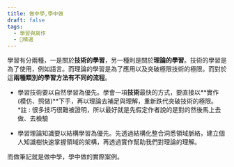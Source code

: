 ```yaml
---
title: 做中學,學中做
draft: false
tags:
  - 學習與寫作
  - 🌲精選
---
```

學習有分兩種，一是關於**技術的學習**，另一種則是關於**理論的學習**。技術的學習是為了使用，例如語言。而理論的學習是為了應用以及突破極限技術的極限。而對於這**兩種類別的學習方法有不同的流程**。

- 學習技術要以自然學習為優先。學會一項**技術**最快的方式，要直接以**實作(模仿、照做)**下手，再以理論去補足與理解，重新跌代突破技術的極限。  
    *註 : 很多技巧很難被證明，所以最好就是先假定作者說的是對的然後馬上去做、去檢驗
    

- 學習理論知識要以結構學習為優先。先透過結構化整合洞悉領域脈絡，建立個人知識樹快速掌握領域的架構，再透過實作幫助我們對理論的理解。
    

而做筆記就是做中學，學中做的實際案例。